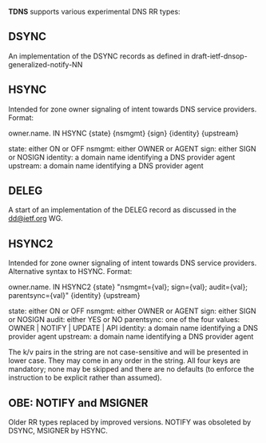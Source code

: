 **TDNS** supports various experimental DNS RR types:

## DSYNC

An implementation of the DSYNC records as defined in
draft-ietf-dnsop-generalized-notify-NN

## HSYNC

Intended for zone owner signaling of intent towards DNS service providers.
Format:

owner.name.  IN HSYNC {state} {nsmgmt} {sign} {identity} {upstream}

state:       either ON or OFF
nsmgmt:      either OWNER or AGENT
sign:        either SIGN or NOSIGN
identity:    a domain name identifying a DNS provider agent
upstream:    a domain name identifying a DNS provider agent

## DELEG

A start of an implementation of the DELEG record as discussed in the dd@ietf.org WG.

## HSYNC2

Intended for zone owner signaling of intent towards DNS service providers.
Alternative syntax to HSYNC. Format:

owner.name.  IN HSYNC2 {state} "nsmgmt={val}; sign={val}; audit={val}; parentsync={val}" {identity} {upstream}

state:       either ON or OFF
nsmgmt:      either OWNER or AGENT
sign:        either SIGN or NOSIGN
audit:       either YES or NO
parentsync:  one of the four values: OWNER | NOTIFY | UPDATE | API
identity:    a domain name identifying a DNS provider agent
upstream:    a domain name identifying a DNS provider agent

The k/v pairs in the string are not case-sensitive and will be
presented in lower case. They may come in any order in the string. All
four keys are mandatory; none may be skipped and there are no defaults
(to enforce the instruction to be explicit rather than assumed).

## OBE: NOTIFY and MSIGNER

Older RR types replaced by improved versions. NOTIFY was obsoleted by
DSYNC, MSIGNER by HSYNC.
